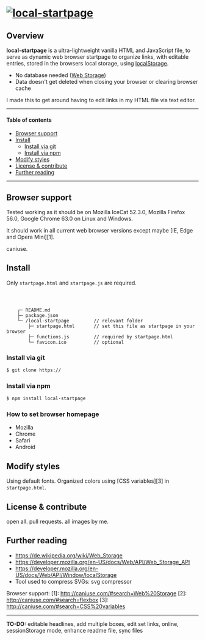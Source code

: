 # [![local-startpage](test.png)](https://linktoreleasedl)

## Overview

**local-startpage** is a ultra-lightweight vanilla HTML and JavaScript file, to serve as dynamic web browser startpage to organize links, with editable entries, stored in the browsers local storage, using [localStorage](https://developer.mozilla.org/en-US/docs/Web/API/Window/localStorage).

+ No database needed ([Web Storage](https://developer.mozilla.org/en-US/docs/Web/API/Web_Storage_API))
+ Data doesn't get deleted when closing your browser or clearing browser cache

I made this to get around having to edit links in my HTML file via text editor.

---

#### Table of contents
+ [Browser support](#browser-support)
+ [Install]()
    + [Install via git]()
    + [Install via npm]()
+ [Modify styles]()
+ [License & contribute]()
+ [Further reading]()

---

## Browser support
Tested working as it should be on Mozilla IceCat 52.3.0, Mozilla Firefox 56.0, Google Chrome 63.0 on Linux and Windows.

It should work in all current web browser versions except maybe [IE, Edge and Opera Mini][1].

caniuse.

## Install
Only `startpage.html` and `startpage.js` are required.

```



    ┌─ README.md
    ├─ package.json
    └─ /local-startpage         // relevant folder
        ├─ startpage.html       // set this file as startpage in your browser
        ├─ functions.js         // required by startpage.html
        └─ favicon.ico          // optional

```

### Install via git
```sh
$ git clone https://
```

### Install via npm
```sh
$ npm install local-startpage
```

### How to set browser homepage
- Mozilla
- Chrome
- Safari
- Android

## Modify styles
Using default fonts. Organized colors using [CSS variables][3] in `startpage.html`.

## License & contribute
open all. 
pull requests.
all images by me.

## Further reading
- https://de.wikipedia.org/wiki/Web_Storage
- https://developer.mozilla.org/en-US/docs/Web/API/Web_Storage_API
- https://developer.mozilla.org/en-US/docs/Web/API/Window/localStorage
- Tool used to compress SVGs: svg compressor

Browser support:
[1]: http://caniuse.com/#search=Web%20Storage
[2]: http://caniuse.com/#search=flexbox
[3]: http://caniuse.com/#search=CSS%20variables

---

**TO-DO:** editable headlines, add multiple boxes, edit set links, online, sessionStorage mode, enhance readme file, sync files